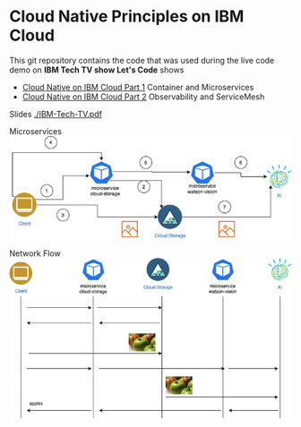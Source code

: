 # Cloud Native Principles on IBM Cloud

This git repository contains the code that was used during the live code demo on **IBM Tech TV show Let's Code** shows
- [Cloud Native on IBM Cloud Part 1](https://techtv.bemyapp.com/#/conference/5f1b429ddd40db001b72ed39) Container and Microservices
- [Cloud Native on IBM Cloud Part 2](https://techtv.bemyapp.com/#/conference/5f456a4912951e001bc58803) Observability and ServiceMesh

Slides [./IBM-Tech-TV.pdf](./slides/IBM-Tech-TV.pdf)

Microservices
![microservices diagram](./slides/microservices.png)

Network Flow
![network flow](./slides/network-flow.png)